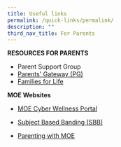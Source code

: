 ```yaml
---
title: Useful links
permalink: /quick-links/permalink/
description: ""
third_nav_title: For Parents
---
```

**RESOURCES FOR PARENTS**

* Parent Support Group
* [Parents' Gateway (PG)](https://pg.moe.edu.sg/faq)
* [Families for Life](https://familiesforlife.sg/Parenting/Pages/Home.aspx?utm_source=SEM&gclid=CjwKCAjw-eKpBhAbEiwAqFL0mvxGyrBe60wD6YPdfD5hHBQkv302vu5TMgiLqGpJmdN--x0kUT1lWxoCDL0QAvD_BwE)

**MOE Websites**

* [MOE Cyber Wellness Portal](https://www.moe.gov.sg/education-in-sg/our-programmes/cyber-wellness)

* [Subject Based Banding (SBB)](https://www.moe.gov.sg/primary/curriculum/subject-based-banding)
* [Parenting with MOE](https://www.instagram.com/parentingwith.moesg/?utm_medium=copy_link)